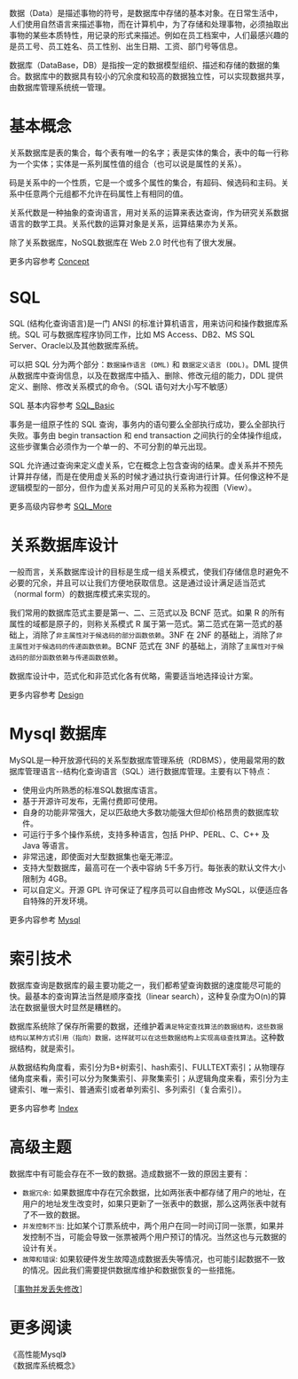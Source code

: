 数据（Data）是描述事物的符号，是数据库中存储的基本对象。在日常生活中，人们使用自然语言来描述事物，而在计算机中，为了存储和处理事物，必须抽取出事物的某些本质特性，用记录的形式来描述。例如在员工档案中，人们最感兴趣的是员工号、员工姓名、员工性别、出生日期、工资、部门号等信息。

数据库（DataBase，DB）是指按一定的数据模型组织、描述和存储的数据的集合。数据库中的数据具有较小的冗余度和较高的数据独立性，可以实现数据共享，由数据库管理系统统一管理。

# 基本概念

关系数据库是表的集合，每个表有唯一的名字；表是实体的集合，表中的每一行称为一个实体；实体是一系列属性值的组合（也可以说是属性的关系）。

码是关系中的一个性质，它是一个或多个属性的集合，有超码、候选码和主码。关系中任意两个元组都不允许在码属性上有相同的值。

关系代数是一种抽象的查询语言，用对关系的运算来表达查询，作为研究关系数据语言的数学工具。关系代数的运算对象是关系，运算结果亦为关系。

除了关系数据库，NoSQL数据库在 Web 2.0 时代也有了很大发展。

更多内容参考 [Concept](Concept.md)

# SQL

SQL (结构化查询语言)是一门 ANSI 的标准计算机语言，用来访问和操作数据库系统。SQL 可与数据库程序协同工作，比如 MS Access、DB2、MS SQL Server、Oracle以及其他数据库系统。

可以把 SQL 分为两个部分：`数据操作语言 (DML)` 和 `数据定义语言 (DDL)`。DML 提供从数据库中查询信息，以及在数据库中插入、删除、修改元组的能力，DDL 提供定义、删除、修改关系模式的命令。（SQL 语句对大小写不敏感）

SQL 基本内容参考 [SQL_Basic](SQL_Basic.md)

事务是一组原子性的 SQL 查询，事务内的语句要么全部执行成功，要么全部执行失败。事务由 begin transaction 和 end transaction 之间执行的全体操作组成，这些步骤集合必须作为一个单一的、不可分割的单元出现。

SQL 允许通过查询来定义虚关系，它在概念上包含查询的结果。虚关系并不预先计算并存储，而是在使用虚关系的时候才通过执行查询进行计算。任何像这种不是逻辑模型的一部分，但作为虚关系对用户可见的关系称为视图（View）。

更多高级内容参考 [SQL_More](SQL_More.md)

# 关系数据库设计

一般而言，关系数据库设计的目标是生成一组关系模式，使我们存储信息时避免不必要的冗余，并且可以让我们方便地获取信息。这是通过设计满足适当范式（normal form）的数据库模式来实现的。

我们常用的数据库范式主要是第一、二、三范式以及 BCNF 范式。如果 R 的所有属性的域都是原子的，则称关系模式 R 属于第一范式。第二范式在第一范式的基础上，消除了`非主属性对于候选码的部分函数依赖`。3NF 在 2NF 的基础上，消除了`非主属性对于候选码的传递函数依赖`。BCNF 范式在 3NF 的基础上，消除了`主属性对于候选码的部分函数依赖与传递函数依赖`。

数据库设计中，范式化和非范式化各有优略，需要适当地选择设计方案。

更多内容参考 [Design](Design.md)

# Mysql 数据库

MySQL是一种开放源代码的关系型数据库管理系统（RDBMS），使用最常用的数据库管理语言--结构化查询语言（SQL）进行数据库管理。主要有以下特点：

* 使用业内所熟悉的标准SQL数据库语言。
* 基于开源许可发布，无需付费即可使用。
* 自身的功能非常强大，足以匹敌绝大多数功能强大但却价格昂贵的数据库软件。
* 可运行于多个操作系统，支持多种语言，包括 PHP、PERL、C、C++ 及 Java 等语言。
* 非常迅速，即使面对大型数据集也毫无滞涩。
* 支持大型数据库，最高可在一个表中容纳 5千多万行。每张表的默认文件大小限制为 4GB。
* 可以自定义。开源 GPL 许可保证了程序员可以自由修改 MySQL，以便适应各自特殊的开发环境。

更多内容参考 [Mysql](Mysql.md)

# 索引技术

数据库查询是数据库的最主要功能之一，我们都希望查询数据的速度能尽可能的快。最基本的查询算法当然是顺序查找（linear search），这种复杂度为O(n)的算法在数据量很大时显然是糟糕的。

数据库系统除了保存所需要的数据，还维护着`满足特定查找算法的数据结构，这些数据结构以某种方式引用（指向）数据，这样就可以在这些数据结构上实现高级查找算法`。这种数据结构，就是索引。

从数据结构角度看，索引分为B+树索引、hash索引、FULLTEXT索引；从物理存储角度来看，索引可以分为聚集索引、非聚集索引；从逻辑角度来看，索引分为主键索引、唯一索引、普通索引或者单列索引、多列索引（复合索引）。

更多内容参考 [Index](IndexM.md)

# 高级主题

数据库中有可能会存在不一致的数据。造成数据不一致的原因主要有：

* `数据冗余`: 如果数据库中存在冗余数据，比如两张表中都存储了用户的地址，在用户的地址发生改变时，如果只更新了一张表中的数据，那么这两张表中就有了不一致的数据。
* `并发控制不当`: 比如某个订票系统中，两个用户在同一时间订同一张票，如果并发控制不当，可能会导致一张票被两个用户预订的情况。当然这也与元数据的设计有关。
* `故障和错误`: 如果软硬件发生故障造成数据丢失等情况，也可能引起数据不一致的情况。因此我们需要提供数据库维护和数据恢复的一些措施。

［[事物并发丢失修改](http://www.nowcoder.com/questionTerminal/ea4505062668488c8048a82368e3d9e2)］  

# 更多阅读

《高性能Mysql》  
《数据库系统概念》  




